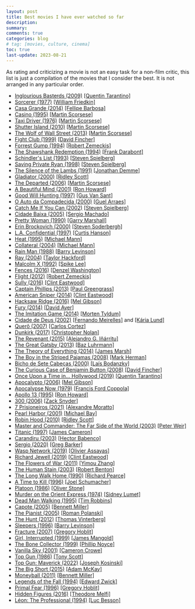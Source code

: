 ```yaml
---
layout: post
title: Best movies I have ever watched so far
description: 
summary: 
comments: true
categories: blog
# tag: [movies, culture, cinema]
toc: true
last-update: 2023-08-21
---
```


As rating and criticizing a movie is not an easy task for a non-film critic, this list is just a compilation of the movies that I consider the best. It is not arranged in any particular order.


- [Inglourious Basterds (2009)](https://www.imdb.com/title/tt0361748/) [[Quentin Tarantino]](https://www.imdb.com/name/nm0000233/?ref_=tt_cl_dr_1) 
- [Sorcerer (1977)](https://www.imdb.com/title/tt0076740/?ref_=nv_sr_srsg_0_tt_4_nm_4_q_sorce) [[William Friedkin]](https://www.imdb.com/name/nm0001243/?ref_=tt_cl_dr_1)
- [Casa Grande (2014)](https://www.imdb.com/title/tt3474994/?ref_=adv_li_tt) [[Fellipe Barbosa]](https://www.imdb.com/name/nm1805204/?ref_=tt_cl_dr_1)
- [Casino (1995)](https://www.imdb.com/title/tt0112641/?ref_=nv_sr_srsg_0_tt_8_nm_0_q_casino) [[Martin Scorsese]](https://www.imdb.com/name/nm0000217/?ref_=tt_cl_dr_1)
- [Taxi Driver (1976)](https://www.imdb.com/title/tt0075314/?ref_=nm_knf_t_1) [[Martin Scorsese]](https://www.imdb.com/name/nm0000217/?ref_=tt_cl_dr_1)
- [Shutter Island (2010)](https://www.imdb.com/title/tt1130884/?ref_=tt_sims_tt_t_3) [[Martin Scorsese]](https://www.imdb.com/name/nm0000217/?ref_=tt_cl_dr_1)
- [The Wolf of Wall Street (2013)](https://www.imdb.com/title/tt0993846/?ref_=tt_sims_tt_t_1) [[Martin Scorsese]](https://www.imdb.com/name/nm0000217/?ref_=tt_cl_dr_1)
- [Fight Club (1999)](https://www.imdb.com/title/tt0137523/?ref_=tt_sims_tt_t_5) [[David Fincher]](https://www.imdb.com/name/nm0000399/?ref_=tt_cl_dr_1)
- [Forrest Gump (1994)](https://www.imdb.com/title/tt0109830/?ref_=tt_sims_tt_t_2) [[Robert Zemeckis]](https://www.imdb.com/name/nm0000709/?ref_=tt_cl_dr_1)
- [The Shawshank Redemption (1994)](https://www.imdb.com/title/tt0111161/?ref_=tt_sims_tt_t_3) [[Frank Darabont]](https://www.imdb.com/name/nm0001104/?ref_=tt_cl_dr_1)
- [Schindler's List (1993)](https://www.imdb.com/title/tt0108052/?ref_=tt_sims_tt_t_9) [[Steven Spielberg]](https://www.imdb.com/name/nm0000229/?ref_=tt_cl_dr_1)
- [Saving Private Ryan (1998)](https://www.imdb.com/title/tt0120815/?ref_=tt_sims_tt_t_6) [[Steven Spielberg]](https://www.imdb.com/name/nm0000229/?ref_=tt_cl_dr_1)
- [The Silence of the Lambs (1991)](https://www.imdb.com/title/tt0102926/?ref_=tt_sims_tt_t_7) [[Jonathan Demme]](https://www.imdb.com/name/nm0001129/?ref_=tt_cl_dr_1)
- [Gladiator (2000)](https://www.imdb.com/title/tt0172495/?ref_=tt_sims_tt_t_11) [[Ridley Scott]](https://www.imdb.com/name/nm0000631/?ref_=tt_cl_dr_1)
- [The Departed (2006)](https://www.imdb.com/title/tt0407887/?ref_=tt_sims_tt_t_7) [[Martin Scorsese]](https://www.imdb.com/name/nm0000217/?ref_=tt_cl_dr_1)
- [A Beautiful Mind (2001)](https://www.imdb.com/title/tt0268978/?ref_=nv_sr_srsg_0_tt_8_nm_0_q_a%2520beauti) [[Ron Howard]](https://www.imdb.com/name/nm0000165/?ref_=tt_cl_dr_1)
- [Good Will Hunting (1997)](https://www.imdb.com/title/tt0119217/?ref_=tt_sims_tt_t_1) [[Gus Van Sant]](https://www.imdb.com/name/nm0001814/?ref_=tt_cl_dr_1)
- [O Auto da Compadecida (2000)](https://www.imdb.com/title/tt0271383/?ref_=tt_sims_tt_t_2) [[Guel Arraes]](https://www.imdb.com/name/nm0037136/?ref_=tt_cl_dr_1)
- [Catch Me If You Can (2002)](https://www.imdb.com/title/tt0264464/?ref_=tt_sims_tt_t_4) [[Steven Spielberg]](https://www.imdb.com/name/nm0000229/?ref_=tt_cl_dr_1)
- [Cidade Baixa (2005)](https://www.imdb.com/title/tt0456899/?ref_=tt_sims_tt_t_9) [[Sergio Machado]](https://www.imdb.com/name/nm0532509/?ref_=tt_cl_dr_1)
- [Pretty Woman (1990)](https://www.imdb.com/title/tt0100405/?ref_=nm_knf_t_1) [[Garry Marshall]](https://www.imdb.com/name/nm0005190/?ref_=tt_cl_dr_1)
- [Erin Brockovich (2000)](https://www.imdb.com/title/tt0195685/?ref_=nm_knf_t_2) [[Steven Soderbergh]](https://www.imdb.com/name/nm0001752/?ref_=tt_cl_dr_1)
- [L.A. Confidential (1997)](https://www.imdb.com/title/tt0119488/?ref_=nm_knf_t_4) [[Curtis Hanson]](https://www.imdb.com/name/nm0000436/?ref_=tt_cl_dr_1)
- [Heat (1995)](https://www.imdb.com/title/tt0113277/?ref_=tt_sims_tt_i_1) [[Michael Mann]](https://www.imdb.com/name/nm0000520/?ref_=tt_cl_dr_1)
- [Collateral (2004)](https://www.imdb.com/title/tt0369339/?ref_=nm_knf_t_2) [[Michael Mann]](https://www.imdb.com/name/nm0000520/?ref_=tt_cl_dr_1)
- [Rain Man (1988)](https://www.imdb.com/title/tt0095953/?ref_=tt_sims_tt_t_3) [[Barry Levinson]](https://www.imdb.com/name/nm0001469/?ref_=tt_cl_dr_1)
- [Ray (2004)](https://www.imdb.com/title/tt0350258/?ref_=tt_sims_tt_i_3) [[Taylor Hackford]](https://www.imdb.com/name/nm0000431/?ref_=tt_cl_dr_1)
- [Malcolm X (1992)](https://www.imdb.com/title/tt0104797/?ref_=tt_sims_tt_i_10) [[Spike Lee]](https://www.imdb.com/name/nm0000490/?ref_=tt_cl_dr_1)
- [Fences (2016)](https://www.imdb.com/title/tt2671706/?ref_=tt_sims_tt_t_10) [[Denzel Washington]](https://www.imdb.com/name/nm0000243/?ref_=tt_cl_dr_1)
- [Flight (2012)](https://www.imdb.com/title/tt1907668/?ref_=tt_sims_tt_t_1) [[Robert Zemeckis]](https://www.imdb.com/name/nm0000709/?ref_=tt_cl_dr_1)
- [Sully (2016)](https://www.imdb.com/title/tt3263904/?ref_=tt_sims_tt_i_3) [[Clint Eastwood]](https://www.imdb.com/name/nm0000142/?ref_=tt_cl_dr_1)
- [Captain Phillips (2013)](https://www.imdb.com/title/tt1535109/?ref_=tt_sims_tt_t_1) [[Paul Greengrass]](https://www.imdb.com/name/nm0339030/?ref_=tt_cl_dr_1)
- [American Sniper (2014)](https://www.imdb.com/title/tt2179136/?ref_=tt_sims_tt_t_3) [[Clint Eastwood]](https://www.imdb.com/name/nm0000142/?ref_=tt_cl_dr_1)
- [Hacksaw Ridge (2016)](https://www.imdb.com/title/tt2119532/?ref_=tt_sims_tt_t_6) [[Mel Gibson]](https://www.imdb.com/name/nm0000154/?ref_=tt_cl_dr_1)
- [Fury (2014)](https://www.imdb.com/title/tt2713180/?ref_=tt_sims_tt_t_11) [[David Ayer]](https://www.imdb.com/name/nm0043742/?ref_=tt_cl_dr_1)
- [The Imitation Game (2014)](https://www.imdb.com/title/tt2084970/?ref_=tt_sims_tt_t_11) [[Morten Tyldum]](https://www.imdb.com/name/nm0878763/?ref_=tt_cl_dr_1)
- [Cidade de Deus (2002)](https://www.imdb.com/title/tt0317248/?ref_=nv_sr_srsg_0_tt_4_nm_4_q_the%2520city%2520of%2520god) [[Fernando Meirelles]](https://www.imdb.com/name/nm0576987/?ref_=tt_cl_dr_1) and [[Kária Lund]](https://www.imdb.com/name/nm0526199/?ref_=tt_cl_dr_2)
- [Querô (2007)](https://www.imdb.com/title/tt0945383/?ref_=tt_sims_tt_t_3) [[Carlos Cortez]](https://www.imdb.com/name/nm2512885/?ref_=tt_cl_dr_1)
- [Dunkirk (2017)](https://www.imdb.com/title/tt5013056/?ref_=tt_sims_tt_t_5) [[Christopher Nolan]](https://www.imdb.com/name/nm0634240/?ref_=tt_cl_dr_1)
- [The Revenant (2015)](https://www.imdb.com/title/tt1663202/?ref_=tt_sims_tt_t_8) [[Alejandro G. Iñárritu]](https://www.imdb.com/name/nm0327944/?ref_=tt_cl_dr_1)
- [The Great Gatsby (2013)](https://www.imdb.com/title/tt1343092/?ref_=tt_sims_tt_t_9) [[Baz Luhrmann]](https://www.imdb.com/name/nm0525303/?ref_=tt_cl_dr_1)
- [The Theory of Everything (2014)](https://www.imdb.com/title/tt2980516/?ref_=tt_sims_tt_t_2) [[James Marsh]](https://www.imdb.com/name/nm1016428/?ref_=tt_cl_dr_1)
- [The Boy in the Striped Pajamas (2008)](https://www.imdb.com/title/tt0914798/?ref_=tt_sims_tt_t_12) [[Mark Herman]](https://www.imdb.com/name/nm0379179/?ref_=tt_cl_dr_1)
- [Bicho de Sete Cabeças (2000)](https://www.imdb.com/title/tt0263124/?ref_=tt_sims_tt_t_1) [[Laís Bodanzky]](https://www.imdb.com/name/nm1738698/?ref_=tt_cl_dr_1)
- [The Curious Case of Benjamin Button (2008)](https://www.imdb.com/title/tt0421715/?ref_=tt_sims_tt_t_1) [[David Fincher]](https://www.imdb.com/name/nm0000399/?ref_=tt_cl_dr_1)
- [Once Upon a Time in... Hollywood (2019)](https://www.imdb.com/title/tt7131622/?ref_=nv_sr_srsg_0_tt_8_nm_0_q_once) [[Quentin Tarantino]](https://www.imdb.com/name/nm0000233/?ref_=tt_cl_dr_1)
- [Apocalypto (2006)](https://www.imdb.com/title/tt0472043/?ref_=nv_sr_srsg_3_tt_6_nm_2_q_apo) [[Mel Gibson]](https://www.imdb.com/name/nm0000154/?ref_=tt_cl_dr_1)
- [Apocalypse Now (1979)](https://www.imdb.com/title/tt0078788/?ref_=nv_sr_srsg_0_tt_6_nm_2_q_apo) [[Francis Ford Coppola]](https://www.imdb.com/name/nm0000338/?ref_=tt_cl_dr_1)
- [Apollo 13 (1995)](https://www.imdb.com/title/tt0112384/?ref_=nv_sr_srsg_7_tt_6_nm_2_q_apo) [[Ron Howard]](https://www.imdb.com/name/nm0000165/?ref_=tt_cl_dr_1)
- [300 (2006)](https://www.imdb.com/title/tt0416449/?ref_=nm_knf_t_1) [[Zack Snyder]](https://www.imdb.com/name/nm0811583/?ref_=tt_cl_dr_1)
- [7 Prisioneiros (2021)](https://www.imdb.com/title/tt14168118/?ref_=nm_flmg_t_3_act) [[Alexandre Moratto]](https://www.imdb.com/name/nm2910292/?ref_=tt_cl_dr_1)
- [Pearl Harbor (2001)](https://www.imdb.com/title/tt0213149/?ref_=tt_tpks_tt_t_20_pd_detail_2_pbr_ic) [[Michael Bay]](https://www.imdb.com/name/nm0000881/?ref_=tt_cl_dr_1)
- [Robin Hood (2010)](https://www.imdb.com/title/tt0955308/?ref_=tt_sims_tt_t_10) [[Ridley Scott]](https://www.imdb.com/name/nm0000631/?ref_=tt_cl_dr_1)
- [Master and Commander: The Far Side of the World (2003)](https://www.imdb.com/title/tt0311113/?ref_=tt_sims_tt_t_8) [[Peter Weir]](https://www.imdb.com/name/nm0001837/?ref_=tt_cl_dr_1)
- [Titanic (1997)](https://www.imdb.com/title/tt0120338/?ref_=tt_tpks_tt_t_30_pd_detail_2_pbr_ic) [[James Cameron]](https://www.imdb.com/name/nm0000116/?ref_=tt_cl_dr_1)
- [Carandiru (2003)](https://www.imdb.com/title/tt0293007/?ref_=adv_li_tt) [[Hector Babenco]](https://www.imdb.com/name/nm0002199/?ref_=tt_cl_dr_1)
- [Sergio (2020)](https://www.imdb.com/title/tt8750570/?ref_=nm_flmg_t_7_act) [[Greg Barker]](https://www.imdb.com/name/nm0994499/?ref_=tt_cl_dr_1)
- [Wasp Network (2019)](https://www.imdb.com/title/tt6760876/?ref_=nm_flmg_t_8_act) [[Olivier Assayas]](https://www.imdb.com/name/nm0000801/?ref_=tt_cl_dr_1)
- [Richard Jewell (2019)](https://www.imdb.com/title/tt3513548/) [[Clint Eastwood]](https://www.imdb.com/name/nm0000142/?ref_=tt_cl_dr_1)
- [The Flowers of War (2011)](https://www.imdb.com/title/tt1410063/) [[Yimou Zhang]](https://www.imdb.com/name/nm0955443/?ref_=tt_cl_dr_1)
- [The Human Stain (2003)](https://www.imdb.com/title/tt0308383/?ref_=fn_al_tt_1) [[Robert Benton]](https://www.imdb.com/name/nm0000914/?ref_=tt_cl_dr_1)
- [The Long Walk Home (1990)](https://www.imdb.com/title/tt0100046/?ref_=fn_al_tt_3) [[Richard Pearce]](https://www.imdb.com/name/nm0669004/?ref_=tt_cl_dr_1)
- [A Time to Kill (1996)](https://www.imdb.com/title/tt0117913/?ref_=fn_al_tt_1) [[Joel Schumacher]](https://www.imdb.com/name/nm0001708/?ref_=tt_cl_dr_1)
- [Platoon (1986)](https://www.imdb.com/title/tt0091763/?ref_=fn_al_tt_1) [[Oliver Stone]](https://www.imdb.com/name/nm0000231/?ref_=tt_cl_dr_1)
- [Murder on the Orient Express (1974)](https://www.imdb.com/title/tt0071877/?ref_=fn_al_tt_2) [[Sidney Lumet]](https://www.imdb.com/name/nm0001486/?ref_=tt_cl_dr_1)
- [Dead Man Walking (1995)](https://www.imdb.com/title/tt0112818/?ref_=fn_al_tt_1) [[Tim Robbins]](https://www.imdb.com/name/nm0000209/?ref_=tt_cl_dr_1)
- [Capote (2005)](https://www.imdb.com/title/tt0379725/?ref_=fn_al_tt_1) [[Bennett Miller]](https://www.imdb.com/name/nm0587955/?ref_=tt_cl_dr_1)
- [The Pianist (2005)](https://www.imdb.com/title/tt0253474/?ref_=fn_al_tt_1) [[Roman Polanski]](https://www.imdb.com/name/nm0000591/?ref_=tt_cl_dr_1)
- [The Hunt (2012)](https://www.imdb.com/title/tt2106476/?ref_=fn_al_tt_1) [[Thomas Vinterberg]](https://www.imdb.com/name/nm0899121/?ref_=tt_cl_dr_1)
- [Sleepers (1996)](https://www.imdb.com/title/tt0117665/?ref_=tt_sims_tt_i_5) [[Barry Levinson]](https://www.imdb.com/name/nm0001469/?ref_=tt_cl_dr_1)
- [Fracture (2007)](https://www.imdb.com/title/tt0488120/?ref_=tt_sims_tt_i_6) [[Gregory Hoblit]](https://www.imdb.com/name/nm0387706/?ref_=tt_cl_dr_1)
- [Girl, Interrupted (1999)](https://www.imdb.com/title/tt0172493/?ref_=nv_sr_srsg_0_tt_8_nm_0_q_garota%2520inte) [[James Mangold]](https://www.imdb.com/name/nm0003506/?ref_=tt_cl_dr_1)
- [The Bone Collector (1999)](https://www.imdb.com/title/tt0145681/?ref_=tt_sims_tt_i_1) [[Phillip Noyce]](https://www.imdb.com/name/nm0637518/?ref_=tt_cl_dr_1)
- [Vanilla Sky (2001)](https://www.imdb.com/title/tt0259711/?ref_=tt_sims_tt_i_10) [[Cameron Crowe]](https://www.imdb.com/name/nm0001081/?ref_=tt_cl_dr_1)
- [Top Gun (1986)](https://www.imdb.com/title/tt0092099/?ref_=nv_sr_srsg_0_tt_7_nm_1_q_top%2520gun) [[Tony Scott]](https://www.imdb.com/name/nm0001716/?ref_=tt_cl_dr_1)
- [Top Gun: Maverick (2022)](https://www.imdb.com/title/tt1745960/?ref_=nv_sr_srsg_3_tt_7_nm_1_q_top%2520gun) [[Joseph Kosinski]](https://www.imdb.com/name/nm2676052/?ref_=tt_cl_dr_1)
- [The Big Short (2015)](https://www.imdb.com/title/tt1596363/?ref_=nv_sr_srsg_3_tt_8_nm_0_q_the%2520big) [[Adam McKay]](https://www.imdb.com/name/nm0570912/?ref_=tt_cl_dr_1)
- [Moneyball (2011)](https://www.imdb.com/title/tt1210166/?ref_=tt_sims_tt_i_1) [[Bennett Miller]](https://www.imdb.com/name/nm0587955/?ref_=tt_cl_dr_1)
- [Legends of the Fall (1994)](https://www.imdb.com/title/tt0110322/?ref_=tt_tpks_tt_i_2_pd_detail_2_pbr_ic) [[Edward Zwick]](https://www.imdb.com/name/nm0001880/?ref_=tt_cl_dr_1)
- [Primal Fear (1996)](https://www.imdb.com/title/tt0117381/) [[Gregory Hoblit]](https://www.imdb.com/name/nm0387706/?ref_=tt_cl_dr_1)
- [Hidden Figures (2016)](https://www.imdb.com/title/tt4846340/) [[Theodore Melfi]](https://www.imdb.com/name/nm0577647/?ref_=tt_cl_dr_1)
- [Léon: The Professional (1994)](https://www.imdb.com/title/tt0110413/) [[Luc Besson]](https://www.imdb.com/name/nm0000108/?ref_=tt_cl_dr_1)







